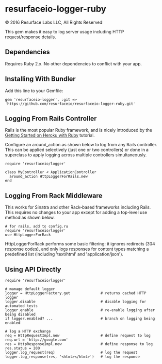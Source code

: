 # resurfaceio-logger-ruby
&copy; 2016 Resurface Labs LLC, All Rights Reserved

This gem makes it easy to log server usage including HTTP request/response details.

## Dependencies

Requires Ruby 2.x. No other dependencies to conflict with your app.

## Installing With Bundler

Add this line to your Gemfile:

    gem 'resurfaceio-logger', :git => 'https://github.com/resurfaceio/resurfaceio-logger-ruby.git'

## Logging From Rails Controller

Rails is the most popular Ruby framework, and is nicely introduced by the
[Getting Started on Heroku with Ruby](https://devcenter.heroku.com/articles/getting-started-with-ruby) tutorial.

Configure an around_action as shown below to log from any Rails controller. This can be applied selectively
(just one or two controllers) or done in a superclass to apply logging across multiple controllers simultaneously.

    require 'resurfaceio/logger'

    class MyController < ApplicationController
      around_action HttpLoggerForRails.new
    end

## Logging From Rack Middleware

This works for Sinatra and other Rack-based frameworks including Rails. This requires no changes to your app
except for adding a top-level use method as shown below.

    # for rails, add to config.ru
    require 'resurfaceio/logger'
    use HttpLoggerForRack

HttpLoggerForRack performs some basic filtering: it ignores redirects (304 response codes), and only logs responses
for content types matching a predefined list (including 'text/html' and 'application/json').

## Using API Directly

    require 'resurfaceio/logger'

    # manage default logger
    logger = HttpLoggerFactory.get              # returns cached HTTP logger
    logger.disable                              # disable logging for automated tests
    logger.enable                               # re-enable logging after being disabled
    if logger.enabled? ...                      # branch on logging being enabled

    # log a HTTP exchange
    req = HttpRequestImpl.new                   # define request to log
    req.url = 'http://google.com'
    res = HttpResponseImpl.new                  # define response to log
    res.status = 200
    logger.log_request(req)                     # log the request
    logger.log_response(res, '<html></html>')   # log the response

